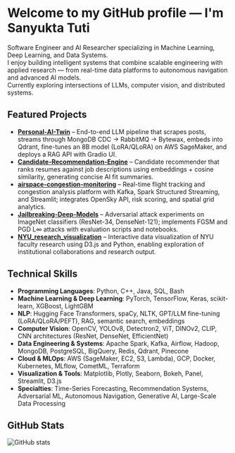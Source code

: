 # Welcome to my GitHub profile — I'm Sanyukta Tuti

Software Engineer and AI Researcher specializing in Machine Learning, Deep Learning, and Data Systems.  
I enjoy building intelligent systems that combine scalable engineering with applied research — from real-time data platforms to autonomous navigation and advanced AI models.  
Currently exploring intersections of LLMs, computer vision, and distributed systems.

## Featured Projects
- **[Personal-AI-Twin](https://github.com/Sanyuktatuti/Personal-AI-Twin)** – End-to-end LLM pipeline that scrapes posts, streams through MongoDB CDC → RabbitMQ → Bytewax, embeds into Qdrant, fine-tunes an 8B model (LoRA/QLoRA) on AWS SageMaker, and deploys a RAG API with Gradio UI.
- **[Candidate-Recommendation-Engine](https://github.com/Sanyuktatuti/Candidate-Recommendation-Engine)** – Candidate recommender that ranks resumes against job descriptions using embeddings + cosine similarity, generating concise AI fit summaries.
- **[airspace-congestion-monitoring](https://github.com/Sanyuktatuti/airspace-congestion-monitoring)** – Real-time flight tracking and congestion analysis platform with Kafka, Spark Structured Streaming, and Streamlit; integrates OpenSky API, risk scoring, and spatial grid analytics.
- **[Jailbreaking-Deep-Models](https://github.com/Sanyuktatuti/Jailbreaking-Deep-Models)** – Adversarial attack experiments on ImageNet classifiers (ResNet-34, DenseNet-121); implements FGSM and PGD L∞ attacks with evaluation scripts and notebooks.
- **[NYU_research_visualization](https://github.com/Sanyuktatuti/NYU_research_visualization)** – Interactive data visualization of NYU faculty research using D3.js and Python, enabling exploration of institutional collaborations and research output.

## Technical Skills
- **Programming Languages**: Python, C++, Java, SQL, Bash  
- **Machine Learning & Deep Learning**: PyTorch, TensorFlow, Keras, scikit-learn, XGBoost, LightGBM  
- **NLP**: Hugging Face Transformers, spaCy, NLTK, GPT/LLM fine-tuning (LoRA/QLoRA/PEFT), RAG, semantic search, embeddings  
- **Computer Vision**: OpenCV, YOLOv8, Detectron2, ViT, DINOv2, CLIP, CNN architectures (ResNet, DenseNet, EfficientNet)  
- **Data Engineering & Systems**: Apache Spark, Kafka, Airflow, Hadoop, MongoDB, PostgreSQL, BigQuery, Redis, Qdrant, Pinecone  
- **Cloud & MLOps**: AWS (SageMaker, EC2, S3, Lambda), GCP, Docker, Kubernetes, MLflow, CometML, Terraform  
- **Visualization & Tools**: Matplotlib, Plotly, Seaborn, Bokeh, Panel, Streamlit, D3.js  
- **Specialties**: Time-Series Forecasting, Recommendation Systems, Adversarial ML, Autonomous Navigation, Generative AI, Large-Scale Data Processing  

## GitHub Stats
![GitHub stats](https://github-readme-stats.vercel.app/api?username=Sanyuktatuti&show_icons=true&theme=default)
